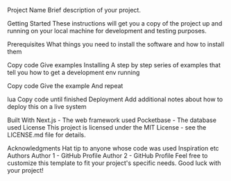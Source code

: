 Project Name
Brief description of your project.

Getting Started
These instructions will get you a copy of the project up and running on your local machine for development and testing purposes.

Prerequisites
What things you need to install the software and how to install them

Copy code
Give examples
Installing
A step by step series of examples that tell you how to get a development env running

Copy code
Give the example
And repeat

lua
Copy code
until finished
Deployment
Add additional notes about how to deploy this on a live system

Built With
Next.js - The web framework used
Pocketbase - The database used
License
This project is licensed under the MIT License - see the LICENSE.md file for details.

Acknowledgments
Hat tip to anyone whose code was used
Inspiration
etc
Authors
Author 1 - GitHub Profile
Author 2 - GitHub Profile
Feel free to customize this template to fit your project's specific needs. Good luck with your project!
